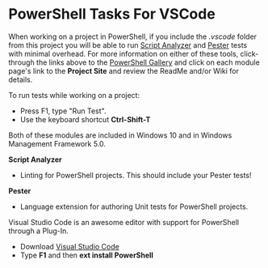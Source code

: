 # PowerShell Tasks For VSCode

When working on a project in PowerShell, if you include the *.vscode* folder from this project you will be able to run [Script Analyzer](http://www.powershellgallery.com/packages/PSScriptAnalyzer/1.3.0) and [Pester](http://www.powershellgallery.com/packages/Pester/3.3.14) tests with minimal overhead.  For more information on either of these tools, click-through the links above to the [PowerShell Gallery](http://www.powershellgallery.com/) and click on each module page's link to the **Project Site** and review the ReadMe and/or Wiki for details.

To run tests while working on a project:
  - Press F1, type "Run Test".
  - Use the keyboard shortcut **Ctrl-Shift-T**
 
Both of these modules are included in Windows 10 and in Windows Management Framework 5.0. 

**Script Analyzer**
  - Linting for PowerShell projects.  This should include your Pester tests!

**Pester**
  - Language extension for authoring Unit tests for PowerShell projects.
 
Visual Studio Code is an awesome editor with support for PowerShell through a Plug-In.
  - Download [Visual Studio Code](http://code.visualstudio.com)
  - Type **F1** and then **ext install PowerShell**
